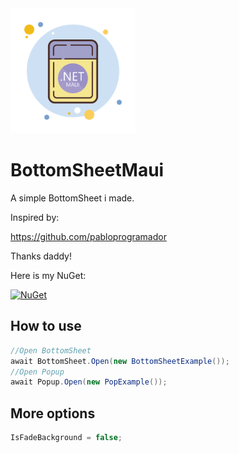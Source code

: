 <img src="icon.png" height="200">



# BottomSheetMaui
A simple BottomSheet i made.

Inspired by:

https://github.com/pabloprogramador

Thanks daddy!


Here is my NuGet:

[![NuGet](https://img.shields.io/nuget/v/BottomSheetMaui.svg?label=BottomSheetMaui)](https://www.nuget.org/packages/BottomSheetMaui/1.0.0)


## How to use
```csharp
//Open BottomSheet
await BottomSheet.Open(new BottomSheetExample());
//Open Popup
await Popup.Open(new PopExample());
```

## More options
```csharp
IsFadeBackground = false;
```
